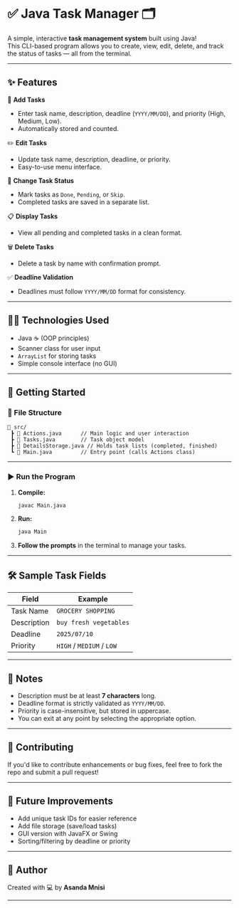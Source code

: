 # ✅ Java Task Manager 🗂️

A simple, interactive **task management system** built using Java!  
This CLI-based program allows you to create, view, edit, delete, and track the status of tasks — all from the terminal.

---

## ✨ Features

📌 **Add Tasks**  
- Enter task name, description, deadline (`YYYY/MM/DD`), and priority (High, Medium, Low).  
- Automatically stored and counted.

✏️ **Edit Tasks**  
- Update task name, description, deadline, or priority.  
- Easy-to-use menu interface.

🚦 **Change Task Status**  
- Mark tasks as `Done`, `Pending`, or `Skip`.  
- Completed tasks are saved in a separate list.

📋 **Display Tasks**  
- View all pending and completed tasks in a clean format.

🗑️ **Delete Tasks**  
- Delete a task by name with confirmation prompt.

✅ **Deadline Validation**  
- Deadlines must follow `YYYY/MM/DD` format for consistency.

---

## 🧑‍💻 Technologies Used

- Java ☕ (OOP principles)
- Scanner class for user input
- `ArrayList` for storing tasks
- Simple console interface (no GUI)

---

## 🚀 Getting Started

### 📁 File Structure

```
📂 src/
 ┣ 📄 Actions.java      // Main logic and user interaction
 ┣ 📄 Tasks.java        // Task object model
 ┣ 📄 DetailsStorage.java // Holds task lists (completed, finished)
 ┗ 📄 Main.java         // Entry point (calls Actions class)
```

---

### ▶️ Run the Program

1. **Compile:**
   ```bash
   javac Main.java
   ```

2. **Run:**
   ```bash
   java Main
   ```

3. **Follow the prompts** in the terminal to manage your tasks.

---

## 🛠 Sample Task Fields

| Field       | Example               |
|-------------|------------------------|
| Task Name   | `GROCERY SHOPPING`     |
| Description| `buy fresh vegetables` |
| Deadline    | `2025/07/10`           |
| Priority    | `HIGH` / `MEDIUM` / `LOW` |

---

## 📌 Notes

- Description must be at least **7 characters** long.
- Deadline format is strictly validated as `YYYY/MM/DD`.
- Priority is case-insensitive, but stored in uppercase.
- You can exit at any point by selecting the appropriate option.

---

## 🤝 Contributing

If you'd like to contribute enhancements or bug fixes, feel free to fork the repo and submit a pull request!

---

## 🧠 Future Improvements

- Add unique task IDs for easier reference
- Add file storage (save/load tasks)
- GUI version with JavaFX or Swing
- Sorting/filtering by deadline or priority

---

## 📝 Author

Created with 💻 by **Asanda Mnisi**

---

